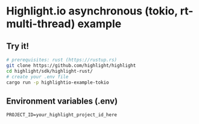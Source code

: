 # Highlight.io asynchronous (tokio, rt-multi-thread) example

## Try it!
```bash
# prerequisites: rust (https://rustup.rs)
git clone https://github.com/highlight/highlight
cd highlight/sdk/highlight-rust/
# create your .env file
cargo run -p highlightio-example-tokio
```

## Environment variables (.env)
```env
PROJECT_ID=your_highlight_project_id_here
```
